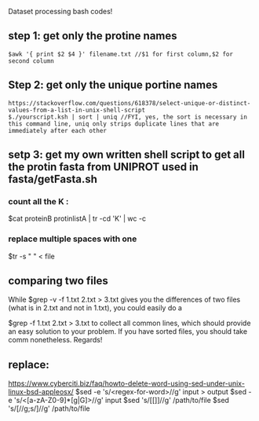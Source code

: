 Dataset processing bash codes!

## step 1: get only the protine names
	$awk '{ print $2 $4 }' filename.txt //$1 for first column,$2 for second column

## Step 2: get only the unique portine names
	https://stackoverflow.com/questions/618378/select-unique-or-distinct-values-from-a-list-in-unix-shell-script
	$./yourscript.ksh | sort | uniq //FYI, yes, the sort is necessary in this command line, uniq only strips duplicate lines that are 										immediately after each other
## setp 3: get my own written shell script to get all the protin fasta from UNIPROT used in fasta/getFasta.sh

### count all the K :
$cat proteinB protinlistA | tr -cd 'K' | wc -c

### replace multiple spaces with one
$tr -s " " < file


## comparing two files

While
$grep -v -f 1.txt 2.txt > 3.txt
gives you the differences of two files (what is in 2.txt and not in 1.txt), you could easily do a

$grep -f 1.txt 2.txt > 3.txt
to collect all common lines, which should provide an easy solution to your problem. If you have sorted files, you should take comm nonetheless. Regards!


## replace:
https://www.cyberciti.biz/faq/howto-delete-word-using-sed-under-unix-linux-bsd-appleosx/
	$sed -e 's/\<regex-for-word\>//g' input > output
	$sed -e 's/\<[a-zA-Z0-9]*[g|G]\>//g' input
	$sed 's/[[]]//g' /path/to/file
	$sed 's/\[//g;s/\]//g' /path/to/file
